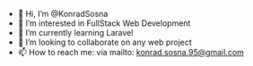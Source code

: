- 👋 Hi, I’m @KonradSosna
- 👀 I’m interested in FullStack Web Development
- 🌱 I’m currently learning Laravel
- 💞️ I’m looking to collaborate on any web project
- 📫 How to reach me: via mailto: konrad.sosna.95@gmail.com

<!---
KonradSosna/KonradSosna is a ✨ special ✨ repository because its `README.md` (this file) appears on your GitHub profile.
You can click the Preview link to take a look at your changes.
--->
